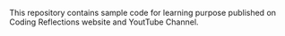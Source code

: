 This repository contains sample code for learning purpose published on Coding Reflections website and YoutTube Channel.